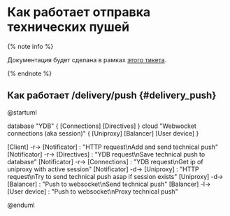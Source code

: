 # Как работает отправка технических пушей

{% note info %}

Документация будет сделана в рамках [этого тикета](https://st.yandex-team.ru/ZION-153).

{% endnote %}

## Как работает /delivery/push {#delivery_push}

@startuml

database "YDB" {
    [Connections]
    [Directives]
}
cloud "Webwocket connections (aka session)" {
    [Uniproxy]
    [Balancer]
    [User device]
}

[Client] -r-> [Notificator] : "HTTP request\nAdd and send technical push"
[Notificator] -r-> [Directives] : "YDB request\nSave technical push to database"
[Notificator] -r-> [Connections] : "YDB request\nGet ip of uniproxy with active session"
[Notificator] -d-> [Uniproxy] : "HTTP request\nTry to send technical push asap if session exists"
[Uniproxy] -d-> [Balancer] : "Push to websocket\nSend technical push"
[Balancer] -l-> [User device] : "Push to websocket\nProxy technical push"

@enduml
